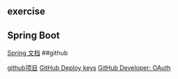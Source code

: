 ## exercise

## Spring Boot
[Spring 文档](https://spring.io/guides)
##github

[github项目](https://github.com/wangyt68/forum)
[GitHub Deploy keys](https://developer.github.com/v3/guides/managing-deploy-keys/#deploy-keys)
[GitHub Developer: OAuth](https://developer.github.com/apps/)
